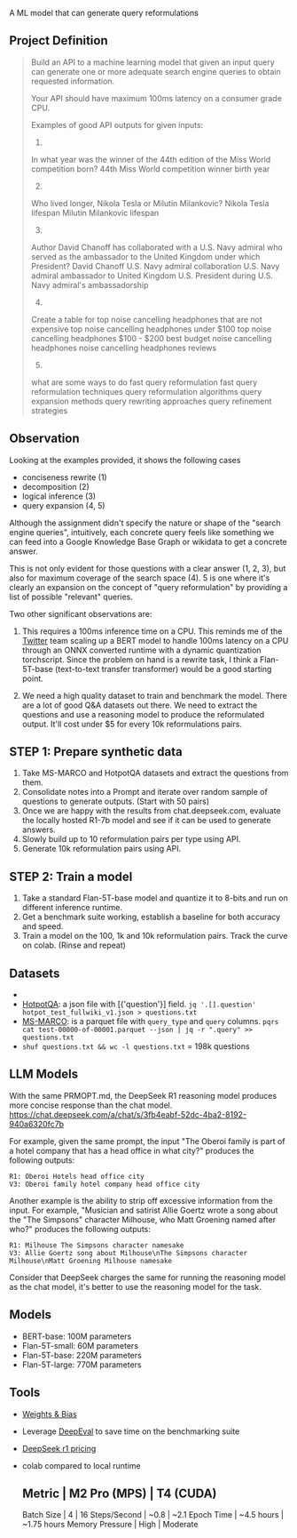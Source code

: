 A ML model that can generate query reformulations 

## Project Definition

> Build an API to a machine learning model that given an input query can generate one or more adequate search engine queries to obtain requested information.
> 
> Your API should have maximum 100ms latency on a consumer grade CPU.
> 
> Examples of good API outputs for given inputs:
> 
> 1)
> In what year was the winner of the 44th edition of the Miss World competition born?
> 44th Miss World competition winner birth year
> 
> 2)
> Who lived longer, Nikola Tesla or Milutin Milankovic?
> Nikola Tesla lifespan
> Milutin Milankovic lifespan
> 
> 3)
> Author David Chanoff has collaborated with a U.S. Navy admiral who served as the ambassador to the United Kingdom under which President?
> David Chanoff U.S. Navy admiral collaboration
> U.S. Navy admiral ambassador to United Kingdom
> U.S. President during U.S. Navy admiral's ambassadorship
> 
> 4)
> Create a table for top noise cancelling headphones that are not expensive
> top noise cancelling headphones under $100
> top noise cancelling headphones $100 - $200
> best budget noise cancelling headphones
> noise cancelling headphones reviews
> 
> 5)    
> what are some ways to do fast query reformulation
> fast query reformulation techniques
> query reformulation algorithms
> query expansion methods
> query rewriting approaches
> query refinement strategies


## Observation

Looking at the examples provided, it shows the following cases
- conciseness rewrite (1)
- decomposition (2)
- logical inference (3)
- query expansion (4, 5)

Although the assignment didn't specify the nature or shape of the "search
engine queries", intuitively, each concrete query feels like something we can
feed into a Google Knowledge Base Graph or wikidata to get a concrete answer.

This is not only evident for those questions with a clear answer (1, 2, 3), but
also for maximum coverage of the search space (4). 5 is one where it's clearly
an expansion on the concept of "query reformulation" by providing a list of
possible "relevant" queries.

Two other significant observations are:

1. This requires a 100ms inference time on a CPU. This reminds me of the
   [Twitter](https://blog.x.com/engineering/en_us/topics/insights/2021/speeding-up-transformer-cpu-inference-in-google-cloud)
   team scaling up a BERT model to handle 100ms latency on a CPU through an
   ONNX converted runtime with a dynamic quantization torchscript. Since the
   problem on hand is a rewrite task, I think a Flan-5T-base (text-to-text
   transfer transformer) would be a good starting point.

2. We need a high quality dataset to train and benchmark the model. There are 
    a lot of good Q&A datasets out there. We need to extract the questions and
    use a reasoning model to produce the reformulated output. It'll cost under
    $5 for every 10k reformulations pairs.

STEP 1: Prepare synthetic data
--------------------------------
1. Take MS-MARCO and HotpotQA datasets and extract the questions from them.
2. Consolidate notes into a Prompt and iterate over random sample of questions
   to generate outputs. (Start with 50 pairs)
3. Once we are happy with the results from chat.deepseek.com, evaluate the
   locally hosted R1-7b model and see if it can be used to generate answers.
4. Slowly build up to 10 reformulation pairs per type using API.
5. Generate 10k reformulation pairs using API.

STEP 2: Train a model
----------------------
1. Take a standard Flan-5T-base model and quantize it to 8-bits and run on
   different inference runtime.
2. Get a benchmark suite working, establish a baseline for both accuracy and
   speed.
3. Train a model on the 100, 1k and 10k reformulation pairs. Track the curve on
   colab. 
(Rinse and repeat)


Datasets
----------

-  
- [HotpotQA](https://hotpotqa.github.io/): a json file with [{'question'}] field. `jq '.[].question' hotpot_test_fullwiki_v1.json > questions.txt`
- [MS-MARCO](https://huggingface.co/datasets/microsoft/ms_marco): is a parquet file with `query_type` and `query` columns.  `pqrs cat test-00000-of-00001.parquet --json | jq -r ".query" >> questions.txt`
- `shuf questions.txt && wc -l questions.txt` = 198k questions

LLM Models
----------

With the same PRMOPT.md, the DeepSeek R1 reasoning model produces more concise response than the chat model. https://chat.deepseek.com/a/chat/s/3fb4eabf-52dc-4ba2-8192-940a6320fc7b

For example, given the same prompt, the input "The Oberoi family is part of a hotel company that has a head office in what city?" produces the following outputs:

    R1: Oberoi Hotels head office city
    V3: Oberoi family hotel company head office city

Another example is the ability to strip off excessive information from the input. For example, "Musician and satirist Allie Goertz wrote a song about the "The Simpsons" character Milhouse, who Matt Groening named after who?" produces the following outputs:

    R1: Milhouse The Simpsons character namesake
    V3: Allie Goertz song about Milhouse\nThe Simpsons character Milhouse\nMatt Groening Milhouse namesake

Consider that DeepSeek charges the same for running the reasoning model as the chat model, it's better to use the reasoning model for the task.


Models
---------

- BERT-base: 100M parameters
- Flan-5T-small: 60M parameters
- Flan-5T-base: 220M parameters
- Flan-5T-large: 770M parameters

Tools
----------

- [Weights & Bias](https://wandb.ai/site/evaluations/)
- Leverage [DeepEval](https://docs.confident-ai.com/) to save time on the benchmarking suite
- [DeepSeek r1 pricing](https://api-docs.deepseek.com/quick_start/pricing)

- colab compared to local runtime

    Metric	        | M2 Pro (MPS)	| T4 (CUDA)
    -------------------------------------
    Batch Size      |	4	        |   16
    Steps/Second	|  ~0.8	        |   ~2.1
    Epoch Time	    |  ~4.5 hours	|   ~1.75 hours
    Memory Pressure	|  High         |   Moderate

